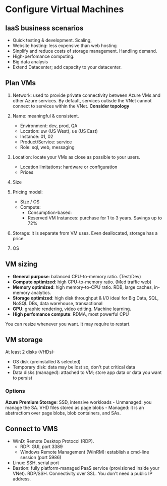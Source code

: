 # Configure Virtual Machines

## IaaS business scenarios
- Quick testing & development. Scaling,
- Website hosting: less expensive than web hosting
- Sinplify and reduce costs of storage management. Handling demand.
- High-perfomance computing.
- Big data analysis
- Extend Datacenter; add capacity to your datacenter.

## Plan VMs
1. Network: used to provide private connectivity between Azure VMs and other Azure services. By default, 
services outisde the VNet cannot connect to services within the VNet. **Consider topology**

2. Name: meaningful & consistent. 
    - Environment: dev, prod, QA
    - Location: uw (US West), ue (US East)
    - Instance: 01, 02
    - Product/Service: service
    - Role: sql, web, messaging

3. Location: locate your VMs as close as possible to your users.
    - Location limitations: hardware or configuration
    - Prices
4. Size

5. Pricing model:
    - Size / OS
    - Compute:
        - Consumption-based:
        - Reserved VM Instances: purchase for 1 to 3 years. Savings up to 72%

6. Storage: it is separate from VM uses. Even deallocated, storage has a price.

7. OS

## VM sizing
- **General purpose**: balanced CPU-to-memory ratio. (Test/Dev)
- **Compute optimized**: high CPU-to-memory ratio. (Med traffic web)
- **Memory optimized**: high memory-to-CPU ratio. RDB, large caches, in-memory analytics.
- **Storage optimized**: high disk throughput & I/O ideal for Big Data, SQL, NoSQL DBs, data warehouse, 
transactional
- **GPU**: graphic rendering, video editing. Machine learning.
- **High perfomance compute**: RDMA, most powerful CPU

You can resize whenever you want. It may require to restart.

## VM storage
At least 2 disks (VHDs):
- OS disk (preinstalled & selected)
- Temporary disk: data may be lost so, don't put critical data
- Data disks (managed): attached to VM; store app data or data you want to persist 

### Options
**Azure Premium Storage**: SSD, intensive workloads
    - Unmanaged: you manage the SA. VHD files stored as page blobs
    - Managed: it is an abstractiom over page blobs, blob containers, and SAs.

## Connect to VMS
- WinD: Remote Desktop Protocol (RDP).
    - RDP: GUI, port 3389
    - Windows Remote Management (WinRM): establish a cmd-line session (port 5986)
- Linux: SSH, serial port
- Bastion: fully platform-managed PaaS service (provisioned inside your VNet). RDP/SSH. Connectivity over 
SSL. You don't need a public IP address.
